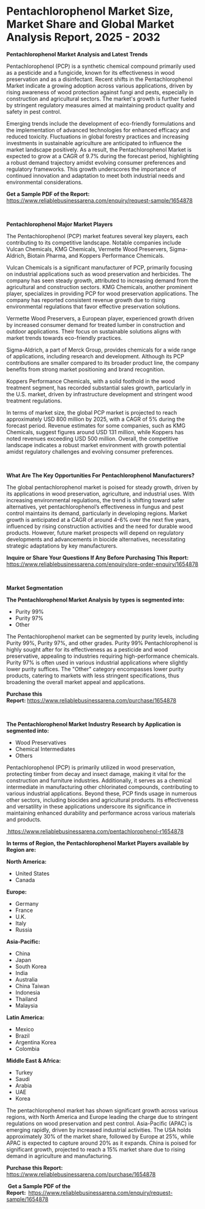 <p><h1>Pentachlorophenol Market Size, Market Share and Global Market Analysis Report, 2025 - 2032</h1></p><p><strong>Pentachlorophenol Market Analysis and Latest Trends</strong></p>
<p><p>Pentachlorophenol (PCP) is a synthetic chemical compound primarily used as a pesticide and a fungicide, known for its effectiveness in wood preservation and as a disinfectant. Recent shifts in the Pentachlorophenol Market indicate a growing adoption across various applications, driven by rising awareness of wood protection against fungi and pests, especially in construction and agricultural sectors. The market's growth is further fueled by stringent regulatory measures aimed at maintaining product quality and safety in pest control.</p><p>Emerging trends include the development of eco-friendly formulations and the implementation of advanced technologies for enhanced efficacy and reduced toxicity. Fluctuations in global forestry practices and increasing investments in sustainable agriculture are anticipated to influence the market landscape positively. As a result, the Pentachlorophenol Market is expected to grow at a CAGR of 9.7% during the forecast period, highlighting a robust demand trajectory amidst evolving consumer preferences and regulatory frameworks. This growth underscores the importance of continued innovation and adaptation to meet both industrial needs and environmental considerations.</p></p>
<p><strong>Get a Sample PDF of the Report:&nbsp;</strong> <a href="https://www.reliablebusinessarena.com/enquiry/request-sample/1654878?utm_campaign=3035&utm_medium=2&utm_source=Github&utm_content=ia&utm_term=16042025&utm_id=pentachlorophenol">https://www.reliablebusinessarena.com/enquiry/request-sample/1654878</a></p>
<p>&nbsp;</p>
<p><strong>Pentachlorophenol Major Market Players</strong></p>
<p><p>The Pentachlorophenol (PCP) market features several key players, each contributing to its competitive landscape. Notable companies include Vulcan Chemicals, KMG Chemicals, Vermette Wood Preservers, Sigma-Aldrich, Biotain Pharma, and Koppers Performance Chemicals.</p><p>Vulcan Chemicals is a significant manufacturer of PCP, primarily focusing on industrial applications such as wood preservation and herbicides. The company has seen steady growth, attributed to increasing demand from the agricultural and construction sectors. KMG Chemicals, another prominent player, specializes in providing PCP for wood preservation applications. The company has reported consistent revenue growth due to rising environmental regulations that favor effective preservation solutions.</p><p>Vermette Wood Preservers, a European player, experienced growth driven by increased consumer demand for treated lumber in construction and outdoor applications. Their focus on sustainable solutions aligns with market trends towards eco-friendly practices.</p><p>Sigma-Aldrich, a part of Merck Group, provides chemicals for a wide range of applications, including research and development. Although its PCP contributions are smaller compared to its broader product line, the company benefits from strong market positioning and brand recognition.</p><p>Koppers Performance Chemicals, with a solid foothold in the wood treatment segment, has recorded substantial sales growth, particularly in the U.S. market, driven by infrastructure development and stringent wood treatment regulations.</p><p>In terms of market size, the global PCP market is projected to reach approximately USD 800 million by 2025, with a CAGR of 5% during the forecast period. Revenue estimates for some companies, such as KMG Chemicals, suggest figures around USD 131 million, while Koppers has noted revenues exceeding USD 500 million. Overall, the competitive landscape indicates a robust market environment with growth potential amidst regulatory challenges and evolving consumer preferences.</p></p>
<p>&nbsp;</p>
<p><strong>What Are The Key Opportunities For Pentachlorophenol Manufacturers?</strong></p>
<p><p>The global pentachlorophenol market is poised for steady growth, driven by its applications in wood preservation, agriculture, and industrial uses. With increasing environmental regulations, the trend is shifting toward safer alternatives, yet pentachlorophenol’s effectiveness in fungus and pest control maintains its demand, particularly in developing regions. Market growth is anticipated at a CAGR of around 4-6% over the next five years, influenced by rising construction activities and the need for durable wood products. However, future market prospects will depend on regulatory developments and advancements in biocide alternatives, necessitating strategic adaptations by key manufacturers.</p></p>
<p><strong>Inquire or Share Your Questions If Any Before Purchasing This Report:</strong> <a href="https://www.reliablebusinessarena.com/enquiry/pre-order-enquiry/1654878?utm_campaign=3035&utm_medium=2&utm_source=Github&utm_content=ia&utm_term=16042025&utm_id=pentachlorophenol">https://www.reliablebusinessarena.com/enquiry/pre-order-enquiry/1654878</a></p>
<p>&nbsp;</p>
<p><strong>Market Segmentation</strong></p>
<p><strong>The Pentachlorophenol Market Analysis by types is segmented into:</strong></p>
<p><ul><li>Purity 99%</li><li>Purity 97%</li><li>Other</li></ul></p>
<p><p>The Pentachlorophenol market can be segmented by purity levels, including Purity 99%, Purity 97%, and other grades. Purity 99% Pentachlorophenol is highly sought after for its effectiveness as a pesticide and wood preservative, appealing to industries requiring high-performance chemicals. Purity 97% is often used in various industrial applications where slightly lower purity suffices. The "Other" category encompasses lower purity products, catering to markets with less stringent specifications, thus broadening the overall market appeal and applications.</p></p>
<p><strong>Purchase this Report:&nbsp;</strong><a href="https://www.reliablebusinessarena.com/purchase/1654878?utm_campaign=3035&utm_medium=2&utm_source=Github&utm_content=ia&utm_term=16042025&utm_id=pentachlorophenol">https://www.reliablebusinessarena.com/purchase/1654878</a></p>
<p>&nbsp;</p>
<p><strong>The Pentachlorophenol Market Industry Research by Application is segmented into:</strong></p>
<p><ul><li>Wood Preservatives</li><li>Chemical Intermediates</li><li>Others</li></ul></p>
<p><p>Pentachlorophenol (PCP) is primarily utilized in wood preservation, protecting timber from decay and insect damage, making it vital for the construction and furniture industries. Additionally, it serves as a chemical intermediate in manufacturing other chlorinated compounds, contributing to various industrial applications. Beyond these, PCP finds usage in numerous other sectors, including biocides and agricultural products. Its effectiveness and versatility in these applications underscore its significance in maintaining enhanced durability and performance across various materials and products.</p></p>
<p><a href="https://www.reliablebusinessarena.com/pentachlorophenol-r1654878?utm_campaign=3035&utm_medium=2&utm_source=Github&utm_content=ia&utm_term=16042025&utm_id=pentachlorophenol">&nbsp;https://www.reliablebusinessarena.com/pentachlorophenol-r1654878</a></p>
<p><strong>In terms of Region, the Pentachlorophenol Market Players available by Region are:</strong></p>
<p>
    <p> <strong> North America: </strong>
        <ul>
            <li>United States</li>
            <li>Canada</li>
        </ul>
        </p> 
    <p> <strong> Europe: </strong>
        <ul>
            <li>Germany</li>
            <li>France</li>
            <li>U.K.</li>
            <li>Italy</li>
            <li>Russia</li>
        </ul>
        </p> 
    <p> <strong> Asia-Pacific: </strong>
        <ul>
            <li>China</li>
            <li>Japan</li>
            <li>South Korea</li>
            <li>India</li>
            <li>Australia</li>
            <li>China Taiwan</li>
            <li>Indonesia</li>
            <li>Thailand</li>
            <li>Malaysia</li>
        </ul>
        </p> 
    <p> <strong> Latin America: </strong>
        <ul>
            <li>Mexico</li>
            <li>Brazil</li>
            <li>Argentina Korea</li>
            <li>Colombia</li>
        </ul>
        </p> 
    <p> <strong> Middle East & Africa: </strong>
        <ul>
            <li>Turkey</li>
            <li>Saudi</li>
            <li>Arabia</li>
            <li>UAE</li>
            <li>Korea</li>
        </ul>
    </p>
    </p>
<p><p>The pentachlorophenol market has shown significant growth across various regions, with North America and Europe leading the charge due to stringent regulations on wood preservation and pest control. Asia-Pacific (APAC) is emerging rapidly, driven by increased industrial activities. The USA holds approximately 30% of the market share, followed by Europe at 25%, while APAC is expected to capture around 20% as it expands. China is poised for significant growth, projected to reach a 15% market share due to rising demand in agriculture and manufacturing.</p></p>
<p><strong>Purchase this Report: </strong><a href="https://www.reliablebusinessarena.com/purchase/1654878?utm_campaign=3035&utm_medium=2&utm_source=Github&utm_content=ia&utm_term=16042025&utm_id=pentachlorophenol">https://www.reliablebusinessarena.com/purchase/1654878</a></p>
<p>&nbsp;<strong>Get a Sample PDF of the Report:&nbsp;&nbsp;</strong><a href="https://www.reliablebusinessarena.com/enquiry/request-sample/1654878?utm_campaign=3035&utm_medium=2&utm_source=Github&utm_content=ia&utm_term=16042025&utm_id=pentachlorophenol">https://www.reliablebusinessarena.com/enquiry/request-sample/1654878</a></p>
<p><strong></strong></p>
<p><p></p><p></p><p></p></p>